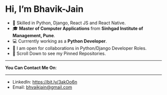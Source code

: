 # Hi, I’m Bhavik-Jain
- 👀 Skilled in Python, Django, React JS and React Native.
- 🎓 **Master of Computer Applications** from **Sinhgad Institute of Management, Pune**.
- 💻 Currrently working as a **Python Developer**.
- 🎯 I am open for collaborations in Python/Django Developer Roles.
- 📜 Scroll Down to see my Pinned Repositories.


***********
**You Can Contact Me On**:
***********
- LinkedIn: https://bit.ly/3akOo6n
- Email: bhvaikjain@gmail.com
